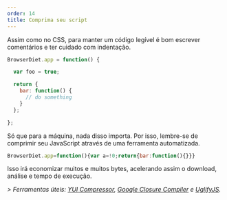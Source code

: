 ```yaml
---
order: 14
title: Comprima seu script
---
```


Assim como no CSS, para manter um código legível é bom escrever comentários e ter cuidado com indentação.

```js
BrowserDiet.app = function() {

  var foo = true;

  return {
    bar: function() {
      // do something
    }
  };

};
```

Só que para a máquina, nada disso importa. Por isso, lembre-se de comprimir seu JavaScript através de uma ferramenta automatizada.

```js
BrowserDiet.app=function(){var a=!0;return{bar:function(){}}}
```

Isso irá economizar muitos e muitos bytes, acelerando assim o download, análise e tempo de execução.

*> Ferramentas úteis: [YUI Compressor](http://developer.yahoo.com/yui/compressor/), [Google Closure Compiler](http://code.google.com/closure/compiler/) e [UglifyJS](https://github.com/mishoo/UglifyJS).*